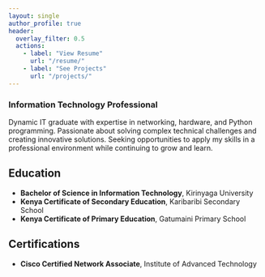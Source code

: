 ```yaml
---
layout: single
author_profile: true
header:
  overlay_filter: 0.5
  actions:
    - label: "View Resume"
      url: "/resume/"
    - label: "See Projects"
      url: "/projects/"
---  
```

### Information Technology Professional

Dynamic IT graduate with expertise in networking, hardware, and Python programming. Passionate about solving complex technical challenges and creating innovative solutions. Seeking opportunities to apply my skills in a professional environment while continuing to grow and learn.

## Education

- **Bachelor of Science in Information Technology**, Kirinyaga University
- **Kenya Certificate of Secondary Education**, Karibaribi Secondary School
- **Kenya Certificate of Primary Education**, Gatumaini Primary School

## Certifications

- **Cisco Certified Network Associate**, Institute of Advanced Technology
